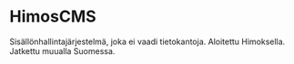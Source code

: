 # HimosCMS
Sisällönhallintajärjestelmä, joka ei vaadi tietokantoja. Aloitettu Himoksella. Jatkettu muualla Suomessa.
